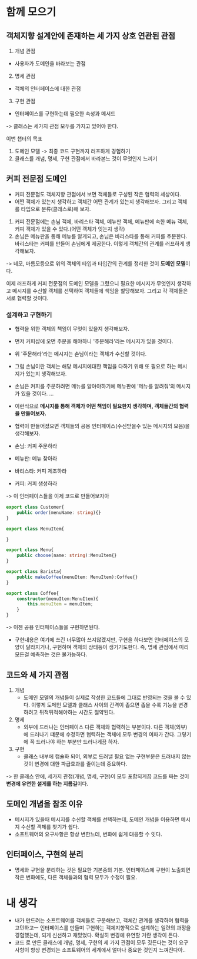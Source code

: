 # 함께 모으기

## 객체지향 설계안에 존재하는 세 가지 상호 연관된 관점
1. 개념 관점
- 사용자가 도메인을 바라보는 관점
2. 명세 관점
- 객체의 인터페이스에 대한 관점
3. 구현 관점
- 인터페이스를 구현하는데 필요한 속성과 메서드

-> 클래스는 세가지 관점 모두를 가지고 있어야 한다.

이번 챕터의 목표
1. 도메인 모델 -> 최종 코드 구현까지 러프하게 경험하기
2. 클래스를 개념, 명세, 구현 관점에서 바라본느 것이 무엇인지 느끼기

## 커피 전문점 도메인
- 커피 전문점도 객체지향 관점에서 보면 객체들로 구성된 작은 협력의 세상이다.
- 어떤 객체가 있는지 생각하고 객체간 어떤 관계가 있는지 생각해보자. 그리고 객체를 타입으로 분류(클래스로)해 보자.

1. 커피 전문점에는 손님 객체, 바리스타 객체, 메뉴판 객체, 메뉴판에 속한 메뉴 객체, 커피 객체가 있을 수 있다.(어떤 객체가 잇는지 생각)
2. 손님은 메뉴판을 통해 메뉴를 알게되고, 손님은 바리스타를 통해 커피를 주문한다. 바리스타는 커피를 만들어 손님에게 제공한다. 이렇게 객체간의 관계를 러프하게 생각해보자.

-> 네모, 마름모등으로 위의 객체의 타입과 타입간의 관계를 정리한 것이 **도메인 모델**이다.

이제 러프하게 커피 전문점의 도메인 모델을 그렸으니 필요한 메시지가 무엇인지 생각하고 메시지를 수신할 객체를 선택하여 객체들에 책임을 할당해보자. 그리고 각 객체들은 서로 협력할 것이다.

### 설계하고 구현하기
- 협력을 위한 객체의 책임이 무엇이 있을지 생각해보자.
- 먼저 커피샵에 오면 주문을 해야하니 '주문해라'라는 메시지가 있을 것이다.
- 위 '주문해라'라는 메시지는 손님이라는 객체가 수신할 것이다.
- 그럼 손님이란 객체는 해당 메시지에대한 책임을 다하기 위해 또 필요로 하는 메시지가 있는지 생각해보자.
- 손님은 커피를 주문하려면 메뉴를 알아야하기에 메뉴판에 '메뉴를 알려줘'의 메시지가 있을 것이다.
...

- 이런식으로 **메시지를 통해 객체가 어떤 책임이 필요한지 생각하며, 객체들간의 협력을 만들어보자.**

- 협력이 만들어졌으면 객체들의 공용 인터페이스(수신받을수 있는 메시지의 모음)을 생각해보자.
- 손님: 커피 주문하라
- 메뉴판: 메뉴 찾아라
- 바리스타: 커피 제조하라
- 커피: 커피 생성하라

-> 이 인터페이스들을 이제 코드로 만들어보자아
```typescript
export class Customer{
    public order(menuName: string){}
}

export class MenuItem{

}

export class Menu{
    public choose(name: string):MenuItem{}
}

export class Barista{
    public makeCoffee(menuItem: MenuItem):Coffee{}
}

export class Coffee{
    constructor(menuItem:MenuItem){
        this.menuItem = menuItem;
    }
}
```

-> 이젠 공용 인터페이스들을 구현하면된다.

- 구현내용은 여기에 쓰긴 너무많아 쓰지않겠지만, 구현을 하다보면 인터페이스의 모양이 달라지거나, 구현하며 객체의 상태등이 생기기도한다. 즉, 명세 관점에서 미리 모든걸 예측하는 것은 불가능하다. 

## 코드와 세 가지 관점
1. 개념
    - 도메인 모델의 개념들이 실제로 작성한 코드들에 그대로 반영되는 것을 볼 수 있다. 이렇게 도메인 모델과 클래스 사이의 간격이 좁으면 좁을 수록 기능을 변경하려고 뒤적뒤적해야하는 시간도 절약된다.
2. 명세
    - 외부에 드러나는 인터페이스 다른 객체와 협력하는 부분이다. 다른 객체(외부)에 드러나기 떄문에 수정하면 협력하는 객체에 모두 변경의 여파가 간다. 그렇기에 꼭 드러나야 하는 부분만 드러나게끔 하자.
3. 구현
    - 클래스 내부에 캡슐화 되어, 외부로 드러낼 필요 없는 구현부분은 드러내지 않는 것이 변경에 대한 파급효과를 줄이는데 중요하다.

-> 한 클래스 안에, 세가지 관점(개념, 명세, 구현)이 모두 포함되게끔 코드를 짜는 것이 **변경에 유연한 설게를 하는 지름길**이다.

## 도메인 개념을 참조 이유
- 메시지가 있을때 메시지를 수신할 객체를 선택하는데, 도메인 개념을 이용하면 메시지 수신할 객체를 찾기가 쉽다.
- 소프트웨어의 요구사항은 항상 변한느데, 변화에 쉽게 대응할 수 잇다.

## 인터페이스, 구현의 분리
- 명세와 구현을 분리하는 것은 필요한 기본중의 기본. 인터페이스에 구현이 노출되면 작은 변화에도, 다른 객체들과의 협력 모두가 수정이 필요.

# 내 생각
- 내가 만드려는 소프트웨어를 객체들로 구분해보고, 객체간 관계를 생각하며 협력을 고민하고ㅡ 인터페이스를 만들며 구현하는 객체지향적으로 설계하는 일련의 과정을 경험했는데, 되게 신선하고 재밌었다. 확실히 변경에 유연할 거란 생각이 든다.
- 코드 로 만든 클래스에 개념, 명세, 구현의 세 가지 관점이 모두 깃든다는 것이 요구사항이 항상 변경되는 소프트웨어의 세계에서 얼마나 중요한 것인지 느껴진다아..